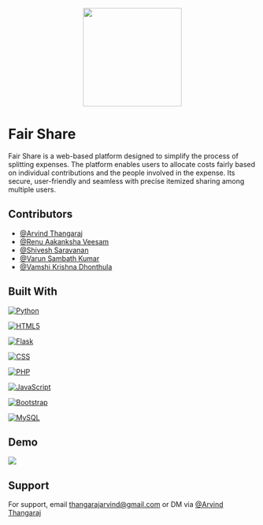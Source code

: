<p align="center">
  <img src="https://github.com/thangarajarvind/FairShare/blob/main/FairShare_logo.png" width="200" />
</p>

# Fair Share

Fair Share is a web-based platform designed to simplify the process of splitting expenses. The platform enables users to allocate costs fairly based on individual contributions and the people involved in the expense. Its secure, user-friendly and seamless with precise itemized sharing among multiple users.


## Contributors

- [@Arvind Thangaraj](https://github.com/thangarajarvind)
- [@Renu Aakanksha Veesam](https://github.com/Renu-Aakanksha)
- [@Shivesh Saravanan](https://github.com/Shivesh4)
- [@Varun Sambath Kumar](https://github.com/Varun-here)
- [@Vamshi Krishna Dhonthula](https://github.com/Vamshi0206)


## Built With

[![Python](https://img.shields.io/badge/Python-14354C?style=for-the-badge&logo=python&logoColor=white)](https://www.python.org)

[![HTML5](https://img.shields.io/badge/HTML5-E34F26?style=for-the-badge&logo=html5&logoColor=white)](https://www.html5.org)

[![Flask](https://img.shields.io/badge/Flask-000000?style=for-the-badge&logo=flask&logoColor=white)](https://flask.palletsprojects.com/)

[![CSS](https://img.shields.io/badge/CSS3-1572B6?style=for-the-badge&logo=css3&logoColor=white)](https://www.w3.org/Style/CSS/Overview.en.html)

[![PHP](https://img.shields.io/badge/PHP-777BB4?style=for-the-badge&logo=php&logoColor=white)](php.net)

[![JavaScript](https://img.shields.io/badge/JavaScript-F7DF1E?style=for-the-badge&logo=javascript&logoColor=black)](https://www.javascript.com/)

[![Bootstrap](https://img.shields.io/badge/Bootstrap-563D7C?style=for-the-badge&logo=bootstrap&logoColor=white)](https://getbootstrap.com/)

[![MySQL](https://img.shields.io/badge/MySQL-4479A1?style=for-the-badge&logo=mysql&logoColor=white)](https://www.mysql.com/)


## Demo

![](https://github.com/thangarajarvind/FairShare/blob/main/FairShare_gif.gif)


## Support

For support, email thangarajarvind@gmail.com or DM via [@Arvind Thangaraj](https://www.linkedin.com/in/arvind-thangaraj/)
